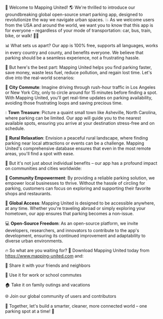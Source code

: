 🎉 Welcome to Mapping United! 🌎 We're thrilled to introduce our groundbreaking global open-source smart parking app, designed to revolutionize the way we navigate urban spaces. 💥 As we welcome users from the USA and around the world, we want you to know that this app is for everyone – regardless of your mode of transportation: car, bus, train, bike, or walk! 🚶‍♀️

📊 What sets us apart? Our app is 100% free, supports all languages, works in every country and county, and benefits everyone. We believe that parking should be a seamless experience, not a frustrating hassle.

💸 But here's the best part: Mapping United helps you find parking faster, save money, waste less fuel, reduce pollution, and regain lost time. Let's dive into the real-world scenarios:

🚗 **City Commute**: Imagine driving through rush-hour traffic in Los Angeles or New York City, only to circle around for 15 minutes before finding a spot. With Mapping United, you'll get real-time updates on parking availability, avoiding those frustrating loops and saving precious time.

💧 **Town Treasure**: Picture a quaint small town like Asheville, North Carolina, where parking can be limited. Our app will guide you to the nearest available spots, ensuring you arrive at your destination stress-free and on schedule.

🚂 **Rural Relaxation**: Envision a peaceful rural landscape, where finding parking near local attractions or events can be a challenge. Mapping United's comprehensive database ensures that even in the most remote areas, you'll find a spot with ease.

🌟 But it's not just about individual benefits – our app has a profound impact on communities and cities worldwide:

💚 **Community Empowerment**: By providing a reliable parking solution, we empower local businesses to thrive. Without the hassle of circling for parking, customers can focus on exploring and supporting their favorite shops and restaurants.

🌈 **Global Access**: Mapping United is designed to be accessible anywhere, at any time. Whether you're traveling abroad or simply exploring your hometown, our app ensures that parking becomes a non-issue.

💻 **Open-Source Freedom**: As an open-source platform, we invite developers, researchers, and innovators to contribute to the app's development, ensuring its continued improvement and adaptability to diverse urban environments.

🔥 So what are you waiting for? 🎉 Download Mapping United today from https://www.mapping-united.com and:

👫 Share it with your friends and neighbors

💼 Use it for work or school commutes

🏠 Take it on family outings and vacations

🌐 Join our global community of users and contributors

🔴 Together, let's build a smarter, cleaner, more connected world – one parking spot at a time! 🌟